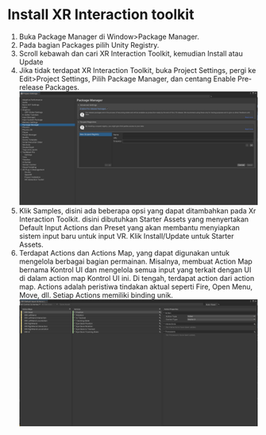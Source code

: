 ﻿# Install XR Interaction toolkit

1. Buka Package Manager di Window>Package Manager.
2. Pada bagian Packages pilih Unity Registry.
3. Scroll kebawah dan cari XR Interaction Toolkit, kemudian Install atau Update
4. Jika tidak terdapat XR Interaction Toolkit, buka Project Settings, pergi ke Edit>Project Settings, Pilih Package Manager, dan centang Enable Pre-release Packages.
![gambar](xr_interaction_1.png)
5. Klik Samples, disini ada beberapa opsi yang dapat ditambahkan pada Xr Interaction Toolkit. disini dibutuhkan Starter Assets yang menyertakan Default Input Actions dan Preset yang akan membantu menyiapkan sistem input baru untuk input VR. Klik Install/Update untuk Starter Assets.
6. Terdapat Actions dan Actions Map, yang dapat digunakan untuk mengelola berbagai bagian permainan. Misalnya, membuat Action Map bernama Kontrol UI dan mengelola semua input yang terkait dengan UI di dalam action map Kontrol UI ini. Di tengah, terdapat action dari action map. Actions adalah peristiwa tindakan aktual seperti Fire, Open Menu, Move, dll. Setiap Actions memiliki binding unik.
![gambar](xr_interaction_2.png)